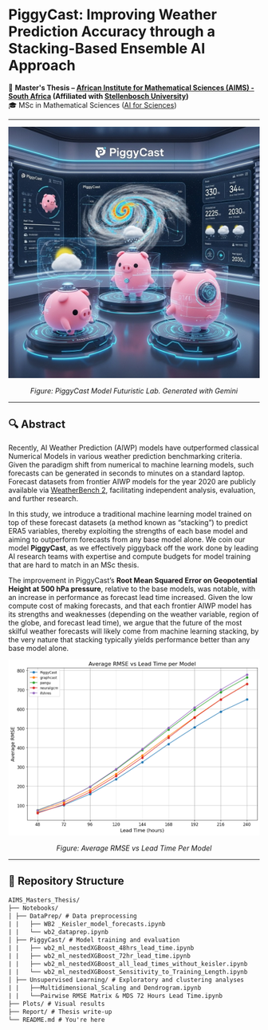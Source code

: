# PiggyCast: Improving Weather Prediction Accuracy through a Stacking-Based Ensemble AI Approach

📍 **Master's Thesis – [African Institute for Mathematical Sciences (AIMS) - South Africa](https://aims.ac.za/) (Affiliated with [Stellenbosch University](https://www.sun.ac.za/english))**  
🎓 MSc in Mathematical Sciences ([AI for Sciences](https://ai.aims.ac.za/))

---
<div align="center">
  <img src="Plots/Photo/PiggyCast Lab.jpg" alt="PiggyCast Model Futuristic Lab. Generated with Gemini" width="600"/>
  <p><em>Figure: PiggyCast Model Futuristic Lab. Generated with Gemini</em></p>
</div>


---



## 🔍 Abstract

Recently, AI Weather Prediction (AIWP) models have outperformed classical Numerical Models in various weather prediction benchmarking criteria. Given the paradigm shift from numerical to machine learning models, such forecasts can be generated in seconds to minutes on a standard laptop. Forecast datasets from frontier AIWP models for the year 2020 are publicly available  via [WeatherBench 2](https://github.com/pangeo-data/WeatherBench2), facilitating independent analysis, evaluation, and further research.

In this study, we introduce a traditional machine learning model trained on top of these forecast datasets (a method known as “stacking”) to predict ERA5 variables, thereby exploiting the strengths of each base model and aiming to outperform forecasts from any base model alone. We coin our model **PiggyCast**, as we effectively piggyback off the work done by leading AI research teams with expertise and compute budgets for model training that are hard to match in an MSc thesis.

The improvement in PiggyCast’s **Root Mean Squared Error on Geopotential Height at 500 hPa pressure**, relative to the base models, was notable, with an increase in performance as forecast lead time increased. Given the low compute cost of making forecasts, and that each frontier AIWP model has its strengths and weaknesses (depending on the weather variable, region of the globe, and forecast lead time), we argue that the future of the most skilful weather forecasts will likely come from machine learning stacking, by the very nature that stacking typically yields performance better than any base model alone.

<div align="center">
  <img src="Plots/Average_RMSE_vs_Lead_Time_per_Model.png" alt="Average_RMSE_vs_Lead_Time_per_Model" width="600"/>
  <p><em>Figure: Average RMSE vs Lead Time Per Model</em></p>
</div>

---

## 📁 Repository Structure

```
AIMS_Masters_Thesis/
├── Notebooks/
│ ├── DataPrep/ # Data preprocessing
| |   ├── WB2 _Keisler_model_forecasts.ipynb
| |   └── wb2_dataprep.ipynb
│ ├── PiggyCast/ # Model training and evaluation
| |   ├── wb2_ml_nestedXGBoost_48hrs_lead_time.ipynb
| |   ├── wb2_ml_nestedXGBoost_72hr_lead_time.ipynb
| |   ├── wb2_ml_nestedXGBoost_all_lead_times_without_keisler.ipynb
| |   └── wb2_ml_nestedXGBoost_Sensitivity_to_Training_Length.ipynb
│ ├── Unsupervised Learning/ # Exploratory and clustering analyses
| |   ├──Multidimensional_Scaling and Dendrogram.ipynb
| |   └──Pairwise RMSE Matrix & MDS 72 Hours Lead Time.ipynb
├── Plots/ # Visual results
├── Report/ # Thesis write-up
└── README.md # You're here
```
